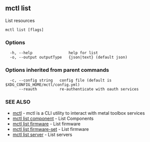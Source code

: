 [Auto generated by spf13/cobra]: <>

## mctl list

List resources

```
mctl list [flags]
```

### Options

```
  -h, --help                help for list
  -o, --output outputType   {json|text} (default json)
```

### Options inherited from parent commands

```
  -c, --config string   config file (default is $XDG_CONFIG_HOME/mctl/config.yml)
      --reauth          re-authenticate with oauth services
```

### SEE ALSO

* [mctl](mctl.md)	 - mctl is a CLI utility to interact with metal toolbox services
* [mctl list component](mctl_list_component.md)	 - List Components
* [mctl list firmware](mctl_list_firmware.md)	 - List firmware
* [mctl list firmware-set](mctl_list_firmware-set.md)	 - List firmware
* [mctl list server](mctl_list_server.md)	 - List servers

